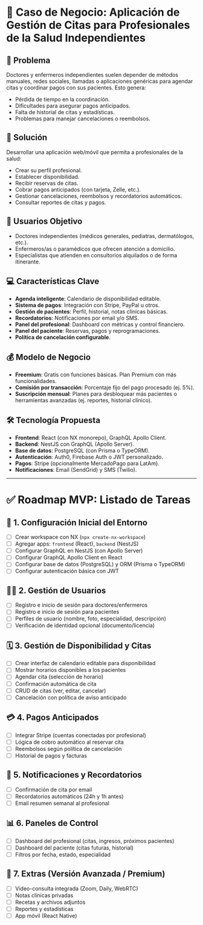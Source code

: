 # 🏥 Caso de Negocio: Aplicación de Gestión de Citas para Profesionales de la Salud Independientes

## 📌 Problema

Doctores y enfermeros independientes suelen depender de métodos manuales, redes sociales, llamadas o aplicaciones genéricas para agendar citas y coordinar pagos con sus pacientes. Esto genera:

- Pérdida de tiempo en la coordinación.
- Dificultades para asegurar pagos anticipados.
- Falta de historial de citas y estadísticas.
- Problemas para manejar cancelaciones o reembolsos.

## 🎯 Solución

Desarrollar una aplicación web/móvil que permita a profesionales de la salud:

- Crear su perfil profesional.
- Establecer disponibilidad.
- Recibir reservas de citas.
- Cobrar pagos anticipados (con tarjeta, Zelle, etc.).
- Gestionar cancelaciones, reembolsos y recordatorios automáticos.
- Consultar reportes de citas y pagos.

## 👥 Usuarios Objetivo

- Doctores independientes (médicos generales, pediatras, dermatólogos, etc.).
- Enfermeros/as o paramédicos que ofrecen atención a domicilio.
- Especialistas que atienden en consultorios alquilados o de forma itinerante.

## 💻 Características Clave

- **Agenda inteligente**: Calendario de disponibilidad editable.
- **Sistema de pagos**: Integración con Stripe, PayPal u otros.
- **Gestión de pacientes**: Perfil, historial, notas clínicas básicas.
- **Recordatorios**: Notificaciones por email y/o SMS.
- **Panel del profesional**: Dashboard con métricas y control financiero.
- **Panel del paciente**: Reservas, pagos y reprogramaciones.
- **Política de cancelación configurable**.

## 💰 Modelo de Negocio

- **Freemium**: Gratis con funciones básicas. Plan Premium con más funcionalidades.
- **Comisión por transacción**: Porcentaje fijo del pago procesado (ej. 5%).
- **Suscripción mensual**: Planes para desbloquear más pacientes o herramientas avanzadas (ej. reportes, historial clínico).

## 🛠️ Tecnología Propuesta

- **Frontend**: React (con NX monorepo), GraphQL Apollo Client.
- **Backend**: NestJS con GraphQL (Apollo Server).
- **Base de datos**: PostgreSQL (con Prisma o TypeORM).
- **Autenticación**: Auth0, Firebase Auth o JWT personalizado.
- **Pagos**: Stripe (opcionalmente MercadoPago para LatAm).
- **Notificaciones**: Email (SendGrid) y SMS (Twilio).

---

# ✅ Roadmap MVP: Listado de Tareas

## 🔧 1. Configuración Inicial del Entorno

- [ ] Crear workspace con NX (`npx create-nx-workspace`)
- [ ] Agregar apps: `frontend` (React), `backend` (NestJS)
- [ ] Configurar GraphQL en NestJS (con Apollo Server)
- [ ] Configurar GraphQL Apollo Client en React
- [ ] Configurar base de datos (PostgreSQL) y ORM (Prisma o TypeORM)
- [ ] Configurar autenticación básica con JWT

## 👨‍⚕️ 2. Gestión de Usuarios

- [ ] Registro e inicio de sesión para doctores/enfermeros
- [ ] Registro e inicio de sesión para pacientes
- [ ] Perfiles de usuario (nombre, foto, especialidad, descripción)
- [ ] Verificación de identidad opcional (documento/licencia)

## 🗓️ 3. Gestión de Disponibilidad y Citas

- [ ] Crear interfaz de calendario editable para disponibilidad
- [ ] Mostrar horarios disponibles a los pacientes
- [ ] Agendar cita (selección de horario)
- [ ] Confirmación automática de cita
- [ ] CRUD de citas (ver, editar, cancelar)
- [ ] Cancelación con política de aviso anticipado

## 💳 4. Pagos Anticipados

- [ ] Integrar Stripe (cuentas conectadas por profesional)
- [ ] Lógica de cobro automático al reservar cita
- [ ] Reembolsos según política de cancelación
- [ ] Historial de pagos y facturas

## 🔔 5. Notificaciones y Recordatorios

- [ ] Confirmación de cita por email
- [ ] Recordatorios automáticos (24h y 1h antes)
- [ ] Email resumen semanal al profesional

## 📊 6. Paneles de Control

- [ ] Dashboard del profesional (citas, ingresos, próximos pacientes)
- [ ] Dashboard del paciente (citas futuras, historial)
- [ ] Filtros por fecha, estado, especialidad

## 🚀 7. Extras (Versión Avanzada / Premium)

- [ ] Video-consulta integrada (Zoom, Daily, WebRTC)
- [ ] Notas clínicas privadas
- [ ] Recetas y archivos adjuntos
- [ ] Reportes y estadísticas
- [ ] App móvil (React Native)
